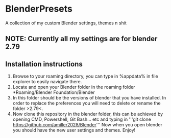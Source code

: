 # BlenderPresets
A collection of my custom Blender settings, themes n shit

## NOTE: Currently all my settings are for blender 2.79

## Installation instructions
1.  Browse to your roaming directory, you can type in %appdata% in file explorer to easily navigate there.
2.  Locate and open your Blender folder in the roaming folder *Roaming/Blender Foundation/Blender
3.  In this folder should be the versions of blender that you have installed. In order to replace the preferences you will need to delete or rename the folder >2.79<.
4.  Now clone this repository in the blender folder, this can be achieved by opening CMD, Powershell, Git Bash... etc and typing in 
'''git clone https://github.com/amiller2028/Blender'''
Now when you open blender you should have the new user settings and themes. Enjoy!
